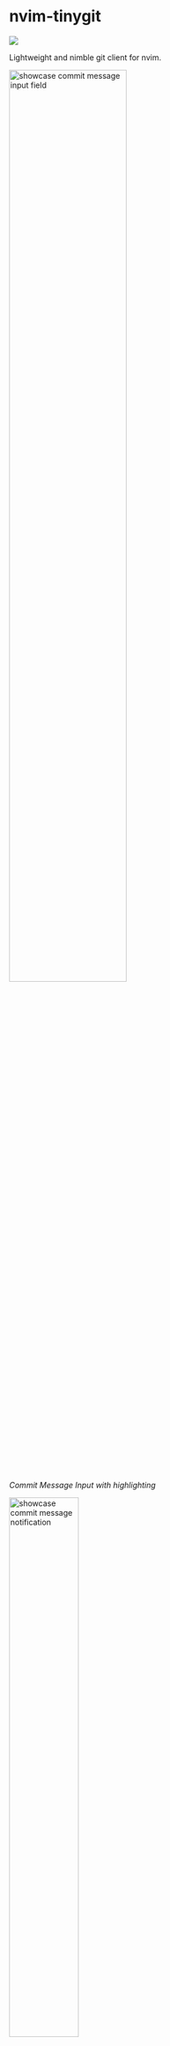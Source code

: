 <!-- LTeX: enabled=false -->
# nvim-tinygit
<!-- LTeX: enabled=true -->
<a href="https://dotfyle.com/plugins/chrisgrieser/nvim-tinygit"><img src="https://dotfyle.com/plugins/chrisgrieser/nvim-tinygit/shield"/></a>

Lightweight and nimble git client for nvim.

<img src="https://github.com/chrisgrieser/nvim-tinygit/assets/73286100/009d9139-f429-49e2-a244-15396fb13d7a"
	alt="showcase commit message input field"
	width=65%>

*Commit Message Input with highlighting*

<img src="https://github.com/chrisgrieser/nvim-tinygit/assets/73286100/123fcfd9-f989-4c10-bd98-32f62ea683c3"
	alt="showcase commit message notification"
	width=50%>

*Informative notifications with highlighting (using `nvim-notify`)*

<img src="https://github.com/chrisgrieser/nvim-tinygit/assets/73286100/99cc8def-760a-4cdd-9aea-fbd1fb3d1ecb"
	alt="Pasted image 2023-10-11 at 18 49 40"
	width=60%>

*Search File history ("git pickaxe") and inspect the commit diffs.*

## Table of Contents

<!-- toc -->

- [Features](#features)
- [Installation](#installation)
- [Usage](#usage)
	* [Smart-Commit](#smart-commit)
	* [Amend](#amend)
	* [Fixup & Squash Commits](#fixup--squash-commits)
	* [GitHub Interaction](#github-interaction)
	* [Push](#push)
	* [Search File/Function History ("git pickaxe")](#search-filefunction-history-git-pickaxe)
	* [Stash](#stash)
- [Improved Interactive Rebasing](#improved-interactive-rebasing)
- [Configuration](#configuration)
	* [Appearance of Input Field](#appearance-of-input-field)
	* [Use Telescope for selections](#use-telescope-for-selections)
- [Non-Goals](#non-goals)
- [Credits](#credits)

<!-- tocstop -->

## Features
- **Smart-Commit**: Open a popup to enter a commit message with syntax
  highlighting and indicators for [commit message
  overlength](https://stackoverflow.com/questions/2290016/git-commit-messages-50-72-formatting).
  If there are no staged changed, stages all changes before doing so (`git add -A`).
- Commit messages have syntax highlighting, indicators for [commit message
  overlength](https://stackoverflow.com/questions/2290016/git-commit-messages-50-72-formatting),
  and options to automatically open references GitHub issues in the browser
  after committing, `git push` if the repo is clean, spellcheck, enforce
  conventional commits, …
- Quick commands for amend, stash, fixup, and squash commits.
- Search issues & PRs. Open the selected issue or PR in the browser.
- Open the GitHub URL of the current file or selection.
- Search the file history for a string ("git pickaxe"), show results in a diff
  with filetype syntax highlighting.
- Improvements for interactive rebasing with nvim as sequence editor.

## Installation

```lua
-- lazy.nvim
{
	"chrisgrieser/nvim-tinygit",
	ft = { "gitrebase", "gitcommit" }, -- so ftplugins are loaded
	dependencies = {
		"stevearc/dressing.nvim",
		"rcarriga/nvim-notify", -- optional, but recommended
	},
},

-- packer
use {
	"chrisgrieser/nvim-tinygit",
	requires = {
		"stevearc/dressing.nvim",
		"rcarriga/nvim-notify", -- optional, but recommended
	},
}
```

Install the Treesitter parser for git commits for some syntax highlighting of
your commit messages like emphasized conventional commit keywords: `TSInstall
gitcommit`

## Usage

### Smart-Commit
- Open a commit popup. If there are no staged changes, stage all changes (`git
  add -A`) before the commit. Only supports the commit subject line.
- Optionally run `git push` if the repo is clean after committing.
- The title of the input field displays what actions are going to be performed.
  You can see at glance, whether all changes are going to be committed or whether
  there a `git push` is triggered afterward, so there are no surprises.

```lua
require("tinygit").smartCommit { pushIfClean = false } -- options default to `false`
```

**Example Workflow**
Assuming these keybindings:

```lua
vim.keymap.set("n", "ga", "<cmd>Gitsigns add_hunk<CR>") -- gitsigns.nvim
vim.keymap.set("n", "gc", function() require("tinygit").smartCommit() end)
vim.keymap.set("n", "gp", function() require("tinygit").push() end)
```

1. Stage some hunks (changes) via `ga`.
2. Use `gc` to enter a commit message.
3. Repeat 1 and 2.
4. When done, `gp` to push the commits.

Using `pushIfClean = true` allows you to combine staging, committing, and
pushing into a single step, when it is the last commit you intend to make.

```lua
-- to enable normal mode in the commit message input field, configure
-- dressing.nvim like this:
require("dressing").setup({ 
	input = { insert_only = false }
})
```

### Amend
- `amendOnlyMsg` just opens the commit popup to change the last commit message,
  and does not stage any changes.
- `amendNoEdit` keeps the last commit message; if there are no staged changes,
  it stages all changes (`git add -A`), like `smartCommit`.
- Optionally runs `git push --force` afterward. (Remember to only do this when
  you work alone on the branch though.)

```lua
-- options default to `false`
require("tinygit").amendOnlyMsg { forcePush = false }
require("tinygit").amendNoEdit { forcePush = false }
```

### Fixup & Squash Commits
- `fixupCommit` lets you select a commit from the last X commits and runs `git
  commit --fixup` on the selected commit (that is, marking the commit for a
  future `git rebase --autosquash`).
- Use `squashInstead = true` to squash instead of fixup (`git commit --squash`)

```lua
-- options show default values
require("tinygit").fixupCommit { 
	selectFromLastXCommits = 15
	squashInstead = false, 
}
```

### GitHub Interaction
- Search issues & PRs. (Requires `curl`.)
- The appearance of the selector is controlled by `dressing.nvim`. (You can
  [configure `dressing` to use `telescope`](#use-telescope-for-selections).)

```lua
-- state: all|closed|open (default: all)
-- type: all|issue|pr (default: all)
require("tinygit").issuesAndPrs { type = "all", state = "all" }

-- alternative: if the word under the cursor is of the form `#123`,
-- just open that issue/PR
require("tinygit").openIssueUnderCursor()
```

- Open the current file at GitHub in the browser and copy the URL to the system clipboard.
- Normal mode: open the current file or repo.
- Visual mode: open the current selection.

```lua
-- file|repo (default: file)
require("tinygit").githubUrl("file")
```

### Push

```lua
-- options default to `false`
require("tinygit").push { pullBefore = false, force = false }
```

### Search File/Function History ("git pickaxe")
- Search the git **history of the current file for a term** (`git log -S`).
	* The search is case-insensitive and supports regex.
	* Select from the matching commits to open a diff popup.
- Explore the **history of a function in the current file** (`git log -L`).
	* If the current buffer has an LSP with support for document symbols
	  attached, you select can select a function. (Otherwise, you are prompted to
	  enter a function name.)
	* Select from the matching commits to open a diff popup.
	* Note that [`git` uses heuristics to determine the enclosing function of a
	  change](https://news.ycombinator.com/item?id=38153309), so this is not
	  100% perfect, and has varying reliability across languages.

Keymaps in the diff popup:
- `<Tab>`/`<S-Tab>`: cycle through the commits.
- `yh`: yank the commit hash to the system clipboard.
- `n`/`N` (file history): go to the next/previous occurrence of the query.

```lua
require("tinygit").searchFileHistory()
require("tinygit").functionHistory()
```

### Stash

```lua
require("tinygit").stashPush()
require("tinygit").stashPop()
```

## Improved Interactive Rebasing
`tinygit` also comes with some improvements for interactive rebasing (`git
rebase -i`) with nvim:
- Improved syntax highlighting of commit messages.
- `<Tab>` (normal mode): Cycle through the common rebase actions: `pick`,
  `reword`, `fixup`, `squash`, `drop`. Also supports their short forms.

> [!NOTE]
> This requires that your git editor (or sequence editor) is set to use `nvim`.
> You can do so with `git config --global core.editor "nvim"`.

If you want to disable those modifications, set:

```lua
vim.g.tinygit_no_rebase_ftplugin = true
```

## Configuration
The `setup` call is optional. These are the default settings:

```lua
local defaultConfig = {
	commitMsg = {
		-- Why 50/72 is recommended: https://stackoverflow.com/q/2290016/22114136
		mediumLen = 50,
		maxLen = 72,

		-- When conforming the commit message popup with an empty message, fill
		-- in this message. `false` to disallow empty commit messages.
		emptyFillIn = "chore", ---@type string|false

		-- disallow commit messages without a conventional commit keyword
		enforceConvCommits = {
			enabled = false,
			-- stylua: ignore
			keywords = {
				"chore", "build", "test", "fix", "feat", "refactor", "perf",
				"style", "revert", "ci", "docs", "break", "improv",
			},
		},

		-- enable vim's builtin spellcheck for the commit message input field
		-- (configured to ignore capitalization and correctly consider camelCase)
		spellcheck = false, 

		-- if commit message references issue/PR, open it in the browser
		openReferencedIssue = false,
	},
	push = {
		preventPushingFixupOrSquashCommits = true,
		confirmationSound = true, -- currently macOS only
	},
	issueIcons = {
		openIssue = "🟢",
		closedIssue = "🟣",
		openPR = "🟩",
		mergedPR = "🟪",
		closedPR = "🟥",
	},
	historySearch = {
		diffPopup = {
			width = 0.8, -- float, 0 to 1
			height = 0.8,
			border = "single",
		},
		-- if trying to call `git log` on a shallow repository, automatically
		-- unshallow the repo by running `git fetch --unshallow`
		autoUnshallowIfNeeded = false,
	},
}
```

### Appearance of Input Field

```lua
-- see: https://github.com/stevearc/dressing.nvim#configuration
require("dressing").setup({ 
	input = { 
		insert_only = false, -- enable normal mode in the input field
		-- other appearance settings
	}
})
```

### Use Telescope for selections

```lua
-- see: https://github.com/stevearc/dressing.nvim#configuration
require("dressing").setup({ 
	select = { 
		backend = { "telescope" },
		-- other appearance settings
	}
})
```

## Non-Goals
- Become a full-fledged git client. Use
  [neogit](https://github.com/NeogitOrg/neogit) for that.
- Add features available in
  [gitsigns.nvim](https://github.com/lewis6991/gitsigns.nvim). `tinygit` is
  intended to complement `gitsigns.nvim` with some simple commands, not replace
  it.
- UI Customization. Configure
  [dressing.nvim](https://github.com/stevearc/dressing.nvim) for that.

<!-- vale Google.FirstPerson = NO -->
## Credits
**About Me**  
In my day job, I am a sociologist studying the social mechanisms underlying the
digital economy. For my PhD project, I investigate the governance of the app
economy and how software ecosystems manage the tension between innovation and
compatibility. If you are interested in this subject, feel free to get in touch.

**Blog**  
I also occasionally blog about vim: [Nano Tips for Vim](https://nanotipsforvim.prose.sh)

**Profiles**  
- [reddit](https://www.reddit.com/user/pseudometapseudo)
- [Discord](https://discordapp.com/users/462774483044794368/)
- [Academic Website](https://chris-grieser.de/)
- [Twitter](https://twitter.com/pseudo_meta)
- [Mastodon](https://pkm.social/@pseudometa)
- [ResearchGate](https://www.researchgate.net/profile/Christopher-Grieser)
- [LinkedIn](https://www.linkedin.com/in/christopher-grieser-ba693b17a/)

<a href='https://ko-fi.com/Y8Y86SQ91' target='_blank'>
<img
	height='36'
	style='border:0px;height:36px;'
	src='https://cdn.ko-fi.com/cdn/kofi1.png?v=3'
	border='0'
	alt='Buy Me a Coffee at ko-fi.com'
/></a>
